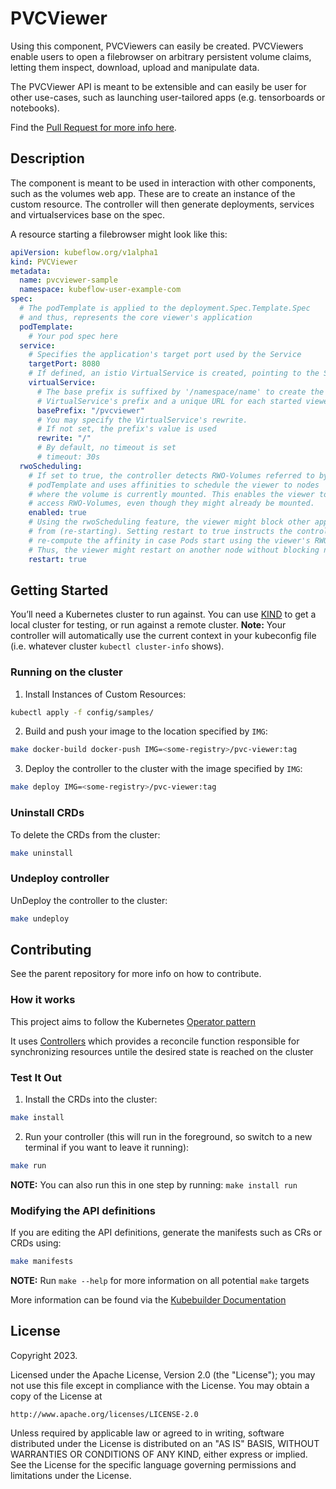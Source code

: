 # PVCViewer
Using this component, PVCViewers can easily be created. PVCViewers enable users to open a filebrowser on arbitrary persistent volume claims, letting them inspect, download, upload and manipulate data. 

The PVCViewer API is meant to be extensible and can easily be user for other use-cases, such as launching user-tailored apps (e.g. tensorboards or notebooks).

Find the [Pull Request for more info here](https://github.com/kubeflow/kubeflow/pull/6876).

## Description
The component is meant to be used in interaction with other components, such as the volumes web app. These are to create an instance of the custom resource.
The controller will then generate deployments, services and virtualservices base on the spec.

A resource starting a filebrowser might look like this:

```yaml
apiVersion: kubeflow.org/v1alpha1
kind: PVCViewer
metadata:
  name: pvcviewer-sample
  namespace: kubeflow-user-example-com
spec:
  # The podTemplate is applied to the deployment.Spec.Template.Spec
  # and thus, represents the core viewer's application
  podTemplate:
    # Your pod spec here
  service:
    # Specifies the application's target port used by the Service
    targetPort: 8080
    # If defined, an istio VirtualService is created, pointing to the Service
    virtualService:
      # The base prefix is suffixed by '/namespace/name' to create the
      # VirtualService's prefix and a unique URL for each started viewer
      basePrefix: "/pvcviewer"
      # You may specify the VirtualService's rewrite.
      # If not set, the prefix's value is used
      rewrite: "/"
      # By default, no timeout is set
      # timeout: 30s
  rwoScheduling:
    # If set to true, the controller detects RWO-Volumes referred to by the
    # podTemplate and uses affinities to schedule the viewer to nodes
    # where the volume is currently mounted. This enables the viewer to
    # access RWO-Volumes, even though they might already be mounted.
    enabled: true
    # Using the rwoScheduling feature, the viewer might block other application
    # from (re-starting). Setting restart to true instructs the controller to
    # re-compute the affinity in case Pods start using the viewer's RWO-Volumes.
    # Thus, the viewer might restart on another node without blocking new Pods.
    restart: true
```

## Getting Started
You’ll need a Kubernetes cluster to run against. You can use [KIND](https://sigs.k8s.io/kind) to get a local cluster for testing, or run against a remote cluster.
**Note:** Your controller will automatically use the current context in your kubeconfig file (i.e. whatever cluster `kubectl cluster-info` shows).

### Running on the cluster
1. Install Instances of Custom Resources:

```sh
kubectl apply -f config/samples/
```

2. Build and push your image to the location specified by `IMG`:
	
```sh
make docker-build docker-push IMG=<some-registry>/pvc-viewer:tag
```
	
3. Deploy the controller to the cluster with the image specified by `IMG`:

```sh
make deploy IMG=<some-registry>/pvc-viewer:tag
```

### Uninstall CRDs
To delete the CRDs from the cluster:

```sh
make uninstall
```

### Undeploy controller
UnDeploy the controller to the cluster:

```sh
make undeploy
```

## Contributing
See the parent repository for more info on how to contribute.

### How it works
This project aims to follow the Kubernetes [Operator pattern](https://kubernetes.io/docs/concepts/extend-kubernetes/operator/)

It uses [Controllers](https://kubernetes.io/docs/concepts/architecture/controller/) 
which provides a reconcile function responsible for synchronizing resources untile the desired state is reached on the cluster 

### Test It Out
1. Install the CRDs into the cluster:

```sh
make install
```

2. Run your controller (this will run in the foreground, so switch to a new terminal if you want to leave it running):

```sh
make run
```

**NOTE:** You can also run this in one step by running: `make install run`

### Modifying the API definitions
If you are editing the API definitions, generate the manifests such as CRs or CRDs using:

```sh
make manifests
```

**NOTE:** Run `make --help` for more information on all potential `make` targets

More information can be found via the [Kubebuilder Documentation](https://book.kubebuilder.io/introduction.html)

## License

Copyright 2023.

Licensed under the Apache License, Version 2.0 (the "License");
you may not use this file except in compliance with the License.
You may obtain a copy of the License at

    http://www.apache.org/licenses/LICENSE-2.0

Unless required by applicable law or agreed to in writing, software
distributed under the License is distributed on an "AS IS" BASIS,
WITHOUT WARRANTIES OR CONDITIONS OF ANY KIND, either express or implied.
See the License for the specific language governing permissions and
limitations under the License.

